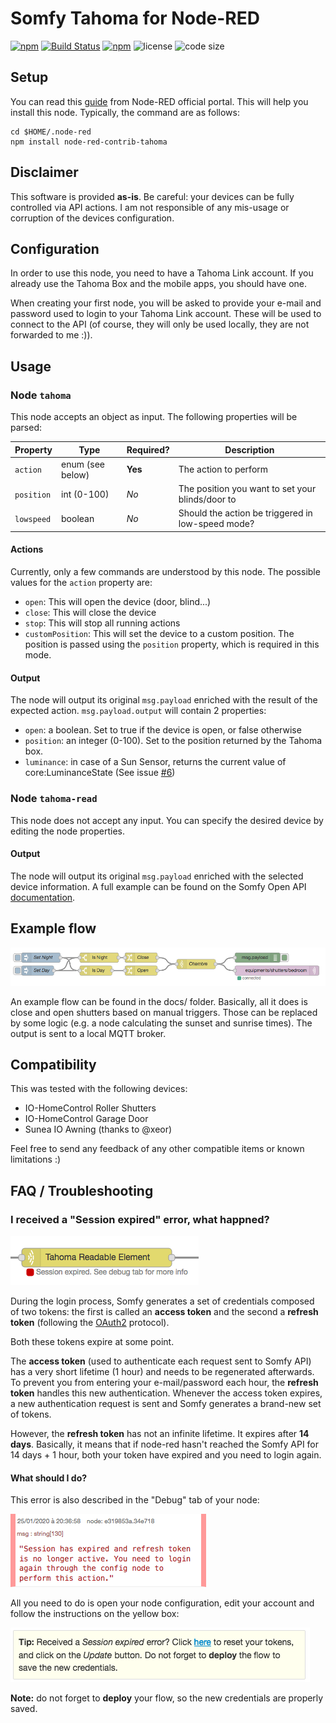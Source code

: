 # Somfy Tahoma for Node-RED

[![npm](https://img.shields.io/npm/v/node-red-contrib-tahoma.svg)](https://www.npmjs.com/package/node-red-contrib-tahoma)
[![Build Status](https://travis-ci.org/nikkow/node-red-contrib-tahoma.svg?branch=develop-v2)](https://travis-ci.org/nikkow/node-red-contrib-tahoma)
[![npm](https://img.shields.io/npm/dt/node-red-contrib-tahoma.svg)](https://www.npmjs.com/package/node-red-contrib-tahoma)
![license](https://img.shields.io/github/license/nikkow/node-red-contrib-tahoma.svg)
![code size](https://img.shields.io/github/languages/code-size/nikkow/node-red-contrib-tahoma)

## Setup

You can read this [guide](https://nodered.org/docs/getting-started/adding-nodes) from Node-RED official portal. This will help you install this node. Typically, the command are as follows:

	cd $HOME/.node-red
	npm install node-red-contrib-tahoma 

## Disclaimer
This software is provided **as-is**. Be careful: your devices can be fully controlled via API actions. I am not responsible of any mis-usage or corruption of the devices configuration.

## Configuration

In order to use this node, you need to have a Tahoma Link account. If you already use the Tahoma Box and the mobile apps, you should have one.

When creating your first node, you will be asked to provide your e-mail and password used to login to your Tahoma Link account. These will be used to connect to the API (of course, they will only be used locally, they are not forwarded to me :)).

## Usage

### Node `tahoma`

This node accepts an object as input. The following properties will be parsed:

| Property | Type | Required? | Description |
| -------- | ---- | --------- | ----------- |
| `action` | enum (see below) | **Yes** | The action to perform |
| `position` | int (0-100) | *No* | The position you want to set your blinds/door to |
| `lowspeed` | boolean | *No* | Should the action be triggered in low-speed mode? |

#### Actions

Currently, only a few commands are understood by this node. The possible values for the `action` property are:

* `open`: This will open the device (door, blind...)
* `close`: This will close the device
* `stop`: This will stop all running actions
* `customPosition`: This will set the device to a custom position. The position is passed using the `position` property, which is required in this mode.

#### Output

The node will output its original `msg.payload` enriched with the result of the expected action. `msg.payload.output` will contain 2 properties:

* `open`: a boolean. Set to true if the device is open, or false otherwise
* `position`: an integer (0-100). Set to the position returned by the Tahoma box.
* `luminance`: in case of a Sun Sensor, returns the current value of core:LuminanceState (See issue [#6](https://github.com/nikkow/node-red-contrib-tahoma/issues/6))

### Node `tahoma-read`

This node does not accept any input. You can specify the desired device by editing the node properties.

#### Output

The node will output its original `msg.payload` enriched with the selected device information. A full example can be found on the Somfy Open API [documentation](https://developer.somfy.com/somfy-open-api/apis/get/site/%7BsiteId%7D/device).

## Example flow

![Example Flow](docs/images/example-flow.png)

An example flow can be found in the docs/ folder. Basically, all it does is close and open shutters based on manual triggers. Those can be replaced by some logic (e.g. a node calculating the sunset and sunrise times). The output is sent to a local MQTT broker. 

## Compatibility

This was tested with the following devices:

* IO-HomeControl Roller Shutters
* IO-HomeControl Garage Door
* Sunea IO Awning (thanks to @xeor)

Feel free to send any feedback of any other compatible items or known limitations :)

## FAQ / Troubleshooting

### I received a "Session expired" error, what happned?

![Session expired error](docs/images/ts-session-expired-node.png) 

During the login process, Somfy generates a set of credentials composed of two tokens: the first is called an **access token** and the second a **refresh token** (following the [OAuth2](https://oauth.net/2/) protocol). 

Both these tokens expire at some point. 

The **access token** (used to authenticate each request sent to Somfy API) has a very short lifetime (1 hour) and needs to be regenerated afterwards. To prevent you from entering your e-mail/password each hour, the **refresh token** handles this new authentication. Whenever the access token expires, a new authentication request is sent and Somfy generates a brand-new set of tokens.

However, the **refresh token** has not an infinite lifetime. It expires after **14 days**. Basically, it means that if node-red hasn't reached the Somfy API for 14 days + 1 hour, both your token have expired and you need to login again. 

#### What should I do?

This error is also described in the "Debug" tab of your node:

![Session expired error](docs/images/ts-session-expired-log.png) 

All you need to do is open your node configuration, edit your account and follow the instructions on the yellow box:

![Yellow box](docs/images/ts-session-expires-tip.png)

**Note:** do not forget to **deploy** your flow, so the new credentials are properly saved. 
